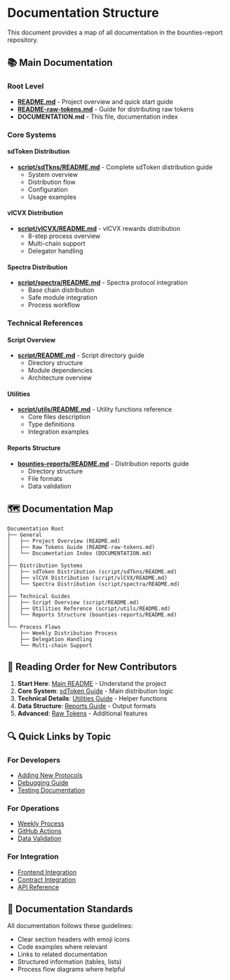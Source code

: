 # Documentation Structure

This document provides a map of all documentation in the bounties-report repository.

## 📚 Main Documentation

### Root Level
- **[README.md](./README.md)** - Project overview and quick start guide
- **[README-raw-tokens.md](./README-raw-tokens.md)** - Guide for distributing raw tokens
- **DOCUMENTATION.md** - This file, documentation index

### Core Systems

#### sdToken Distribution
- **[script/sdTkns/README.md](./script/sdTkns/README.md)** - Complete sdToken distribution guide
  - System overview
  - Distribution flow
  - Configuration
  - Usage examples

#### vlCVX Distribution
- **[script/vlCVX/README.md](./script/vlCVX/README.md)** - vlCVX rewards distribution
  - 8-step process overview
  - Multi-chain support
  - Delegator handling

#### Spectra Distribution
- **[script/spectra/README.md](./script/spectra/README.md)** - Spectra protocol integration
  - Base chain distribution
  - Safe module integration
  - Process workflow

### Technical References

#### Script Overview
- **[script/README.md](./script/README.md)** - Script directory guide
  - Directory structure
  - Module dependencies
  - Architecture overview

#### Utilities
- **[script/utils/README.md](./script/utils/README.md)** - Utility functions reference
  - Core files description
  - Type definitions
  - Integration examples

#### Reports Structure
- **[bounties-reports/README.md](./bounties-reports/README.md)** - Distribution reports guide
  - Directory structure
  - File formats
  - Data validation

## 🗺️ Documentation Map

```
Documentation Root
├── General
│   ├── Project Overview (README.md)
│   ├── Raw Tokens Guide (README-raw-tokens.md)
│   └── Documentation Index (DOCUMENTATION.md)
│
├── Distribution Systems
│   ├── sdToken Distribution (script/sdTkns/README.md)
│   ├── vlCVX Distribution (script/vlCVX/README.md)
│   └── Spectra Distribution (script/spectra/README.md)
│
├── Technical Guides
│   ├── Script Overview (script/README.md)
│   ├── Utilities Reference (script/utils/README.md)
│   └── Reports Structure (bounties-reports/README.md)
│
└── Process Flows
    ├── Weekly Distribution Process
    ├── Delegation Handling
    └── Multi-chain Support
```

## 📖 Reading Order for New Contributors

1. **Start Here**: [Main README](./README.md) - Understand the project
2. **Core System**: [sdToken Guide](./script/sdTkns/README.md) - Main distribution logic
3. **Technical Details**: [Utilities Guide](./script/utils/README.md) - Helper functions
4. **Data Structure**: [Reports Guide](./bounties-reports/README.md) - Output formats
5. **Advanced**: [Raw Tokens](./README-raw-tokens.md) - Additional features

## 🔍 Quick Links by Topic

### For Developers
- [Adding New Protocols](./script/utils/README.md#adding-a-new-protocol)
- [Debugging Guide](./script/sdTkns/README.md#error-handling)
- [Testing Documentation](./README.md#-testing)

### For Operations
- [Weekly Process](./README.md#-distribution-process)
- [GitHub Actions](./README.md#github-actions-workflows)
- [Data Validation](./bounties-reports/README.md#-data-validation)

### For Integration
- [Frontend Integration](./bounties-reports/README.md#-integration)
- [Contract Integration](./bounties-reports/README.md#-integration)
- [API Reference](./script/utils/README.md#-external-integrations)

## 📝 Documentation Standards

All documentation follows these guidelines:
- Clear section headers with emoji icons
- Code examples where relevant
- Links to related documentation
- Structured information (tables, lists)
- Process flow diagrams where helpful